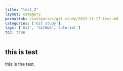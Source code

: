 ```yaml
---
title: "test_2"
layout: category
permalink: /categories/git_study/2023-11-17-test.md
categories: ['Git study']
tags: ['Git', 'GitHub','tutorial']
toc: true
---
```


## this is test

this is the test.
